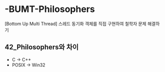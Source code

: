# -BUMT-Philosophers
[Bottom Up Multi Thread] 스레드 동기화 객체를 직접 구현하여 철학자 문제 해결하기


## 42_Philosophers와 차이
  - C -> C++
  - POSIX -> Win32
